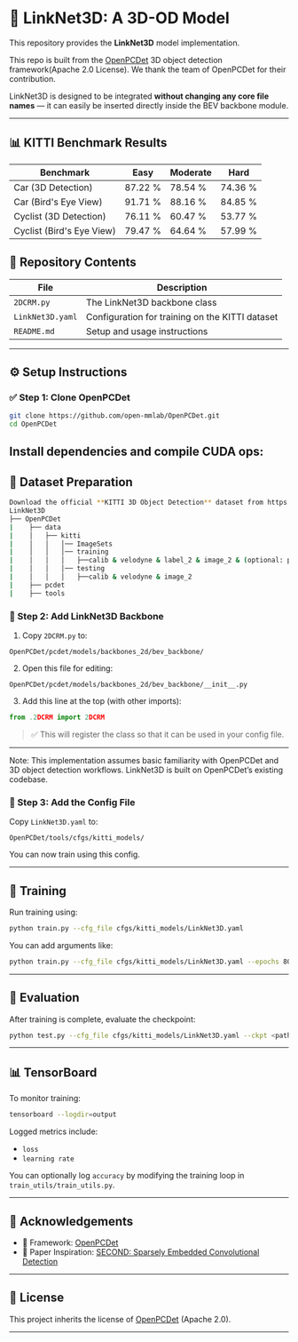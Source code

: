 
# 🔷 LinkNet3D: A 3D-OD Model

This repository provides the **LinkNet3D** model implementation.

This repo is built from the [OpenPCDet](https://github.com/open-mmlab/OpenPCDet) 3D object detection framework(Apache 2.0 License). We thank the team of OpenPCDet for their contribution.

LinkNet3D is designed to be integrated **without changing any core file names** — it can easily be inserted directly inside the BEV backbone module.

---
## 📊 KITTI Benchmark Results

| **Benchmark**              | **Easy** | **Moderate** | **Hard** |
|-----------------------------|----------|--------------|----------|
| Car (3D Detection)          | 87.22 %  | 78.54 %      | 74.36 %  |
| Car (Bird's Eye View)       | 91.71 %  | 88.16 %      | 84.85 %  |
| Cyclist (3D Detection)      | 76.11 %  | 60.47 %      | 53.77 %  |
| Cyclist (Bird's Eye View)   | 79.47 %  | 64.64 %      | 57.99 %  |

## 📁 Repository Contents

| File | Description |
|------|-------------|
| `2DCRM.py` | The LinkNet3D backbone class |
| `LinkNet3D.yaml` | Configuration for training on the KITTI dataset |
| `README.md` | Setup and usage instructions |

---

## ⚙️ Setup Instructions

### ✅ Step 1: Clone OpenPCDet

```bash
git clone https://github.com/open-mmlab/OpenPCDet.git
cd OpenPCDet
```
Install dependencies and compile CUDA ops:
---

## 📂 Dataset Preparation

```bash
Download the official **KITTI 3D Object Detection** dataset from https://www.cvlibs.net/datasets/kitti/index.php and organize it as follows
LinkNet3D
├── OpenPCDet
|    ├── data
|    │   ├── kitti
|    │   │   │── ImageSets
|    │   │   │── training
|    │   │   │   ├──calib & velodyne & label_2 & image_2 & (optional: planes) & (optional: depth_2)
|    │   │   │── testing
|    │   │   │   ├──calib & velodyne & image_2
|    ├── pcdet
|    ├── tools
```

### 🔧 Step 2: Add LinkNet3D Backbone
1. Copy `2DCRM.py` to:

```
OpenPCDet/pcdet/models/backbones_2d/bev_backbone/
```

2. Open this file for editing:

```
OpenPCDet/pcdet/models/backbones_2d/bev_backbone/__init__.py
```

3. Add this line at the top (with other imports):

```python
from .2DCRM import 2DCRM
```

> ✅ This will register the class so that it can be used in your config file.

---
Note: This implementation assumes basic familiarity with OpenPCDet and 3D object detection workflows. LinkNet3D is built on OpenPCDet’s existing codebase.

### 📝 Step 3: Add the Config File

Copy `LinkNet3D.yaml` to:

```
OpenPCDet/tools/cfgs/kitti_models/
```

You can now train using this config.

---

## 🚀 Training

Run training using:

```bash
python train.py --cfg_file cfgs/kitti_models/LinkNet3D.yaml
```

You can add arguments like:

```bash
python train.py --cfg_file cfgs/kitti_models/LinkNet3D.yaml --epochs 80 
```

---

## 🧪 Evaluation

After training is complete, evaluate the checkpoint:

```bash
python test.py --cfg_file cfgs/kitti_models/LinkNet3D.yaml --ckpt <path_to_your_checkpoint.pth>
```

---

## 📊 TensorBoard

To monitor training:

```bash
tensorboard --logdir=output
```

Logged metrics include:
- `loss`
- `learning rate`

You can optionally log `accuracy` by modifying the training loop in `train_utils/train_utils.py`.

---

## 🧠 Acknowledgements

- 🚗 Framework: [OpenPCDet](https://github.com/open-mmlab/OpenPCDet)
- 📄 Paper Inspiration: [SECOND: Sparsely Embedded Convolutional Detection](https://arxiv.org/abs/1811.10092)

---

## 📄 License

This project inherits the license of [OpenPCDet](https://github.com/open-mmlab/OpenPCDet) (Apache 2.0).

---
